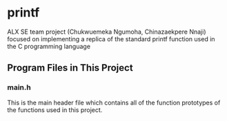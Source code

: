 # printf
ALX SE team project (Chukwuemeka Ngumoha, Chinazaekpere Nnaji) focused on implementing a replica of the standard printf function used in the C programming language

## Program Files in This Project

### main.h
This is the main header file which contains all of the function prototypes of the functions used in this project.
